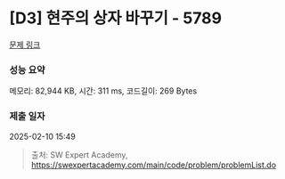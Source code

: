 # [D3] 현주의 상자 바꾸기 - 5789 

[문제 링크](https://swexpertacademy.com/main/code/problem/problemDetail.do?contestProbId=AWYygN36Qn8DFAVm) 

### 성능 요약

메모리: 82,944 KB, 시간: 311 ms, 코드길이: 269 Bytes

### 제출 일자

2025-02-10 15:49



> 출처: SW Expert Academy, https://swexpertacademy.com/main/code/problem/problemList.do